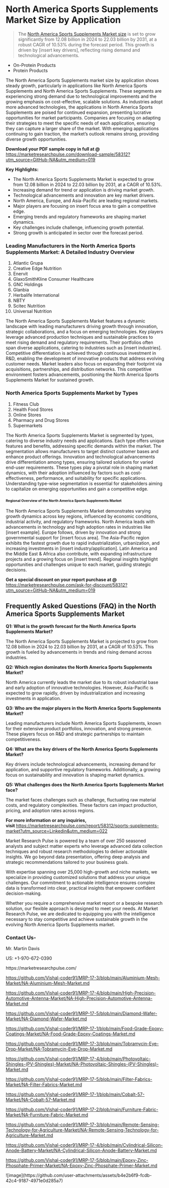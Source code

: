<h1>North America Sports Supplements Market&nbsp;Size by Application</h1><blockquote><p>The <a href="https://marketresearchpulse.com/download-sample/58312?utm_source=GitHub-NA&amp;utm_medium=019">North America Sports Supplements Market size</a> is set to grow significantly from 12.08 billion in 2024 to 22.03 billion by 2031, at a robust CAGR of 10.53% during the forecast period. This growth is driven by [insert key drivers], reflecting rising demand and technological advancements.</p></blockquote><ul><li>On-Protein Products<li> Protein Products</li></ul><p>The North America Sports Supplements market size by application shows steady growth, particularly in applications like North America Sports Supplements and North America Sports Supplements. These segments are experiencing strong demand due to technological improvements and the growing emphasis on cost-effective, scalable solutions. As industries adopt more advanced technologies, the applications in North America Sports Supplements are poised for continued expansion, presenting lucrative opportunities for market participants. Companies are focusing on adapting their strategies to meet the specific needs of each application, ensuring they can capture a larger share of the market. With emerging applications continuing to gain traction, the market’s outlook remains strong, providing diverse growth opportunities.</p><p><strong>Download your PDF sample copy in full at @ </strong><a href="https://marketresearchpulse.com/download-sample/58312?utm_source=GitHub-NA&amp;utm_medium=019">https://marketresearchpulse.com/download-sample/58312?utm_source=GitHub-NA&amp;utm_medium=019</a></p><p><strong>Key Highlights: </strong></p><ul><li>The North America Sports Supplements Market is expected to grow from 12.08 billion in 2024 to 22.03 billion by 2031, at a CAGR of 10.53%.</li><li>Increasing demand for trend or application is driving market growth.</li><li>Technological advancements and innovation are key market drivers.</li><li>North America, Europe, and Asia-Pacific are leading regional markets.</li><li>Major players are focusing on insert focus area to gain a competitive edge.</li><li>Emerging trends and regulatory frameworks are shaping market dynamics.</li><li>Key challenges include challenge, influencing growth potential.</li><li>Strong growth is anticipated in sector over the forecast period.</li></ul><h3>Leading Manufacturers in the North America Sports Supplements Market: A Detailed Industry Overview</h3><ol><li>Atlantic Grupa</li><li>Creative Edge Nutrition</li><li>Enervit</li><li>GlaxoSmithKline Consumer Healthcare</li><li>GNC Holdings</li><li>Glanbia</li><li>Herbalife International</li><li>NBTY</li><li>Scitec Nutrition</li><li>Universal Nutrition</li></ol><div class="flex max-w-full flex-col flex-grow"><div class="min-h-8 text-message flex w-full flex-col items-end gap-2 whitespace-normal break-words [.text-message+&amp;]:mt-5" dir="auto" data-message-author-role="assistant" data-message-id="fd8432e4-4910-450d-b182-61b7bfb0a01f" data-message-model-slug="gpt-4o"><div class="flex w-full flex-col gap-1 empty:hidden first:pt-[3px]"><div class="markdown prose w-full break-words dark:prose-invert light"><p>The North America Sports Supplements Market features a dynamic landscape with leading manufacturers driving growth through innovation, strategic collaborations, and a focus on emerging technologies. Key players leverage advanced production techniques and sustainable practices to meet rising demand and regulatory requirements. Their portfolios often span diverse applications, catering to industries such as [insert industries]. Competitive differentiation is achieved through continuous investment in R&amp;D, enabling the development of innovative products that address evolving customer needs. Market leaders also focus on expanding their footprint via acquisitions, partnerships, and distribution networks. This competitive environment fosters advancements, positioning the North America Sports Supplements Market for sustained growth.</p></div></div></div></div><h3>North America Sports Supplements Market by Types</h3><ol><li>Fitness Club<li> Health Food Stores<li> Online Stores<li> Pharmacy and Drug Stores<li> Supermarkets</li></ol><div class="flex max-w-full flex-col flex-grow"><div class="min-h-8 text-message flex w-full flex-col items-end gap-2 whitespace-normal break-words [.text-message+&amp;]:mt-5" dir="auto" data-message-author-role="assistant" data-message-id="084470be-0bb7-4664-bddf-5156b4f41249" data-message-model-slug="gpt-4o-mini"><div class="flex w-full flex-col gap-1 empty:hidden first:pt-[3px]"><div class="markdown prose w-full break-words dark:prose-invert light"><p>The North America Sports Supplements Market is segmented by types, catering to diverse industry needs and applications. Each type offers unique features and benefits, addressing specific demands within the market. The segmentation allows manufacturers to target distinct customer bases and enhance product offerings. Innovation and technological advancements drive differentiation among types, ensuring tailored solutions for varied end-user requirements. These types play a pivotal role in shaping market dynamics, with their adoption influenced by factors such as cost-effectiveness, performance, and suitability for specific applications. Understanding type-wise segmentation is essential for stakeholders aiming to capitalize on emerging opportunities and gain a competitive edge.</p></div></div></div></div><h3><span style="font-size: 11px;">Regional Overview of the North America Sports Supplements Market</span></h3><div class="flex max-w-full flex-col flex-grow"><div class="min-h-8 text-message flex w-full flex-col items-end gap-2 whitespace-normal break-words [.text-message+&amp;]:mt-5" dir="auto" data-message-author-role="assistant" data-message-id="e9038762-ce64-4e30-91c9-9bd413514231" data-message-model-slug="gpt-4o-mini"><div class="flex w-full flex-col gap-1 empty:hidden first:pt-[3px]"><div class="markdown prose w-full break-words dark:prose-invert light"><p>The North America Sports Supplements Market demonstrates varying growth dynamics across key regions, influenced by economic conditions, industrial activity, and regulatory frameworks. North America leads with advancements in technology and high adoption rates in industries like [insert example]. Europe follows, driven by innovation and strong governmental support for [insert focus area]. The Asia-Pacific region exhibits the fastest growth due to rapid industrialization, urbanization, and increasing investments in [insert industry/application]. Latin America and the Middle East &amp; Africa also contribute, with expanding infrastructure projects and a growing focus on [insert trend]. Regional insights highlight opportunities and challenges unique to each market, guiding strategic decisions.</p></div></div></div></div><p><strong>Get a special discount on your report purchase at @ </strong><a href="https://marketresearchpulse.com/ask-for-discount/58312?utm_source=GitHub-NA&amp;utm_medium=019">https://marketresearchpulse.com/ask-for-discount/58312?utm_source=GitHub-NA&amp;utm_medium=019</a></p><h2>Frequently Asked Questions (FAQ) in the North America Sports Supplements Market</h2><p><strong>Q1: What is the growth forecast for the North America Sports Supplements Market?</strong></p><p>The North America Sports Supplements Market is projected to grow from 12.08 billion in 2024 to 22.03 billion by 2031, at a CAGR of 10.53%. This growth is fueled by advancements in trends and rising demand across industries.</p><p><strong>Q2: Which region dominates the North America Sports Supplements Market?</strong></p><p>North America currently leads the market due to its robust industrial base and early adoption of innovative technologies. However, Asia-Pacific is expected to grow rapidly, driven by industrialization and increasing investments in application.</p><p><strong>Q3: Who are the major players in the North America Sports Supplements Market?</strong></p><p>Leading manufacturers include North America Sports Supplements, known for their extensive product portfolios, innovation, and strong presence. These players focus on R&amp;D and strategic partnerships to maintain competitiveness.</p><p><strong>Q4: What are the key drivers of the North America Sports Supplements Market?</strong></p><p>Key drivers include technological advancements, increasing demand for application, and supportive regulatory frameworks. Additionally, a growing focus on sustainability and innovation is shaping market dynamics.</p><p><strong>Q5: What challenges does the North America Sports Supplements Market face?</strong></p><p>The market faces challenges such as challenge, fluctuating raw material costs, and regulatory complexities. These factors can impact production, pricing, and adoption rates across regions.</p><p><strong>For more information or any inquiries, visit&nbsp;</strong><a href="https://marketresearchpulse.com/report/58312/sports-supplements-market?utm_source=Linkedin&utm_medium=022">https://marketresearchpulse.com/report/58312/sports-supplements-market?utm_source=Linkedin&utm_medium=022</a></p><p>Market Research Pulse is powered by a team of over 250 seasoned analysts and subject matter experts who leverage advanced data collection techniques and robust research methodologies to deliver actionable insights. We go beyond data presentation, offering deep analysis and strategic recommendations tailored to your business goals.</p><p>With expertise spanning over 25,000 high-growth and niche markets, we specialize in providing customized solutions that address your unique challenges. Our commitment to actionable intelligence ensures complex data is transformed into clear, practical insights that empower confident decision-making.</p><p>Whether you require a comprehensive market report or a bespoke research solution, our flexible approach is designed to meet your needs. At Market Research Pulse, we are dedicated to equipping you with the intelligence necessary to stay competitive and achieve sustainable growth in the evolving North America Sports Supplements market.</p><h3><strong>Contact Us-</strong></h3><p>Mr. Martin Davis</p><p>US: +1-970-672-0390</p><p>https://marketresearchpulse.com/</p><p><a href="https://github.com/Vishal-coder91/MRP-17-3/blob/main/Aluminium-Mesh-Market/NA-Aluminium-Mesh-Market.md">https://github.com/Vishal-coder91/MRP-17-3/blob/main/Aluminium-Mesh-Market/NA-Aluminium-Mesh-Market.md</a></p><p><a href="https://github.com/Vishal-coder91/MRP-17-4/blob/main/High-Precision-Automotive-Antenna-Market/NA-High-Precision-Automotive-Antenna-Market.md">https://github.com/Vishal-coder91/MRP-17-4/blob/main/High-Precision-Automotive-Antenna-Market/NA-High-Precision-Automotive-Antenna-Market.md</a></p><p><a href="https://github.com/Vishal-coder91/MRP-17-5/blob/main/Diamond-Wafer-Market/NA-Diamond-Wafer-Market.md">https://github.com/Vishal-coder91/MRP-17-5/blob/main/Diamond-Wafer-Market/NA-Diamond-Wafer-Market.md</a></p><p><a href="https://github.com/Vishal-coder91/MRP-17-1/blob/main/Food-Grade-Epoxy-Coatings-Market/NA-Food-Grade-Epoxy-Coatings-Market.md">https://github.com/Vishal-coder91/MRP-17-1/blob/main/Food-Grade-Epoxy-Coatings-Market/NA-Food-Grade-Epoxy-Coatings-Market.md</a></p><p><a href="https://github.com/Vishal-coder91/MRP-17-3/blob/main/Tobramycin-Eye-Drop-Market/NA-Tobramycin-Eye-Drop-Market.md">https://github.com/Vishal-coder91/MRP-17-3/blob/main/Tobramycin-Eye-Drop-Market/NA-Tobramycin-Eye-Drop-Market.md</a></p><p><a href="https://github.com/Vishal-coder91/MRP-17-4/blob/main/Photovoltaic-Shingles-(PV-Shingles)-Market/NA-Photovoltaic-Shingles-(PV-Shingles)-Market.md">https://github.com/Vishal-coder91/MRP-17-4/blob/main/Photovoltaic-Shingles-(PV-Shingles)-Market/NA-Photovoltaic-Shingles-(PV-Shingles)-Market.md</a></p><p><a href="https://github.com/Vishal-coder91/MRP-17-5/blob/main/Filter-Fabrics-Market/NA-Filter-Fabrics-Market.md">https://github.com/Vishal-coder91/MRP-17-5/blob/main/Filter-Fabrics-Market/NA-Filter-Fabrics-Market.md</a></p><p><a href="https://github.com/Vishal-coder91/MRP-17-1/blob/main/Cobalt-57-Market/NA-Cobalt-57-Market.md">https://github.com/Vishal-coder91/MRP-17-1/blob/main/Cobalt-57-Market/NA-Cobalt-57-Market.md</a></p><p><a href="https://github.com/Vishal-coder91/MRP-17-2/blob/main/Furniture-Fabric-Market/NA-Furniture-Fabric-Market.md">https://github.com/Vishal-coder91/MRP-17-2/blob/main/Furniture-Fabric-Market/NA-Furniture-Fabric-Market.md</a></p><p><a href="https://github.com/Vishal-coder91/MRP-17-3/blob/main/Remote-Sensing-Technology-for-Agriculture-Market/NA-Remote-Sensing-Technology-for-Agriculture-Market.md">https://github.com/Vishal-coder91/MRP-17-3/blob/main/Remote-Sensing-Technology-for-Agriculture-Market/NA-Remote-Sensing-Technology-for-Agriculture-Market.md</a></p><p><a href="https://github.com/Vishal-coder91/MRP-17-4/blob/main/Cylindrical-Silicon-Anode-Battery-Market/NA-Cylindrical-Silicon-Anode-Battery-Market.md">https://github.com/Vishal-coder91/MRP-17-4/blob/main/Cylindrical-Silicon-Anode-Battery-Market/NA-Cylindrical-Silicon-Anode-Battery-Market.md</a></p><p><a href="https://github.com/Vishal-coder91/MRP-17-5/blob/main/Epoxy-Zinc-Phosphate-Primer-Market/NA-Epoxy-Zinc-Phosphate-Primer-Market.md">https://github.com/Vishal-coder91/MRP-17-5/blob/main/Epoxy-Zinc-Phosphate-Primer-Market/NA-Epoxy-Zinc-Phosphate-Primer-Market.md</a></p>
![image](https://github.com/user-attachments/assets/b4e2b6f9-fcdb-42c4-9187-4971e0d285a7)

